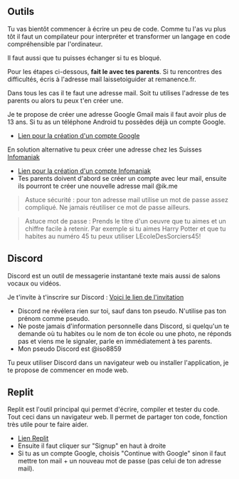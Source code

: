 ## Outils

Tu vas bientôt commencer à écrire un peu de code. Comme tu l'as vu plus tôt il faut un compilateur pour interpréter et transformer un langage en code compréhensible par l'ordinateur.

Il faut aussi que tu puisses échanger si tu es bloqué.

Pour les étapes ci-dessous, **fait le avec tes parents**. Si tu rencontres des difficultés, écris à l'adresse mail laissetoiguider at remanence.fr.

Dans tous les cas il te faut une adresse mail. Soit tu utilises l'adresse de tes parents ou alors tu peux t'en créer une.

Je te propose de créer une adresse Google Gmail mais il faut avoir plus de 13 ans. Si tu as un téléphone Android tu possèdes déjà un compte Google.
- [Lien pour la création d'un compte Google](https://accounts.google.com/)

En solution alternative tu peux créer une adresse chez les Suisses [Infomaniak](https://www.infomaniak.com/fr)
- [Lien pour la création d'un compte Infomaniak](https://welcome.infomaniak.com/signup)
- Tes parents doivent d'abord se créer un compte avec leur mail, ensuite ils pourront te créer une nouvelle adresse mail @ik.me

> Astuce sécurité : pour ton adresse mail utilise un mot de passe assez compliqué. Ne jamais réutiliser ce mot de passe ailleurs.

> Astuce mot de passe : Prends le titre d'un oeuvre que tu aimes et un chiffre facile à retenir. Par exemple si tu aimes Harry Potter et que tu habites au numéro 45 tu peux utiliser LEcoleDesSorciers45!

## Discord

Discord est un outil de messagerie instantané texte mais aussi de salons vocaux ou vidéos.

Je t'invite à t'inscrire sur Discord : [Voici le lien de l'invitation](https://discord.gg/qspWQHADgk)
- Discord ne révélera rien sur toi, sauf dans ton pseudo. N'utilise pas ton prénom comme pseudo.
- Ne poste jamais d'information personnelle dans Discord, si quelqu'un te demande où tu habites ou le nom de ton école ou une photo, ne réponds pas et viens me le signaler, parle en immédiatement à tes parents.
- Mon pseudo Discord est @iso8859

Tu peux utiliser Discord dans un navigateur web ou installer l'application, je te propose de commencer en mode web.

## Replit

Replit est l'outil principal qui permet d'écrire, compiler et tester du code. Tout ceci dans un navigateur web. Il permet de partager ton code, fonction très utile pour te faire aider.
- [Lien Replit](https://replit.com/)
- Ensuite il faut cliquer sur "Signup" en haut à droite
- Si tu as un compte Google, choisis "Continue with Google" sinon il faut mettre ton mail + un nouveau mot de passe (pas celui de ton adresse mail).
